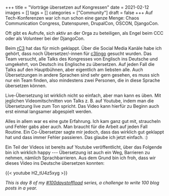 +++
title = "Vorträge übersetzen auf Kongressen"
date = 2021-02-12
images = []
tags = []
categories = ["Community"]
draft = false
+++
Auf Tech-Konferenzen war ich nun schon eine ganze Menge: Chaos Communication Congress, Datenspuren, DrupalCon, OSCON, DjangoCon.

Oft gibt es Aufrufe, sich aktiv an der Orga zu beteiligen, als Engel beim CCC oder als Volunteer bei der DjangoCon.

Beim [rC3](https://events.ccc.de/2020/09/04/rc3-remote-chaos-experience/) hat das für mich geklappt. Über die Social Media Kanäle habe ich gehört, dass noch Übersetzer/-innen für [c3lingo](https://c3lingo.org/) gesucht wurden. Das Team versucht, alle Talks des Kongresses von Englisch ins Deutsche und umgekehrt, von Deutsch ins Englische zu übersetzen. Auf jeden Fall die Talks auf den Hauptbühnen, aber eigentlich am liebsten alle. Auch Übersetzungen in andere Sprachen sind sehr gern gesehen, es muss sich nur ein Team finden, also mindestens zwei Personen, die in diese Sprache übersetzen können.

Live-Übersetzung ist wirklich nicht so einfach, aber man kann es üben. Mit jeglichen Videomitschnitten von Talks z. B. auf Youtube, indem man die Übersetzung live zum Ton spricht. Das Video kann hierfür zu Beginn auch erst einmal langsamer abgespielt werden.

Alles in allem war es eine gute Erfahrung. Ich kam ganz gut mit, straucheln und Fehler gabs aber auch. Man braucht für die Arbeit auf jeden Fall Routine. Ein Co-Übersetzer sagte mir jedoch, dass das wirklich gut geklappt hat und dass immer Fehler passieren. Das glaube ich jetzt einfach. :)

Ein Teil der Videos ist bereits auf Youtube veröffentlicht, über das Folgende bin ich wirklich happy --- Übersetzung ist auch ein Weg, Barrieren zu nehmen, nämlich Sprachbarrieren. Aus dem Grund bin ich froh, dass wir dieses Video ins Deutsche übersetzen konnten:

{{< youtube H2_tU4z5xyg >}}

_This is day 8 of my [#100daystoffload](https://100daystooffload.com/) series, a challenge to write 100 blog posts in a year._